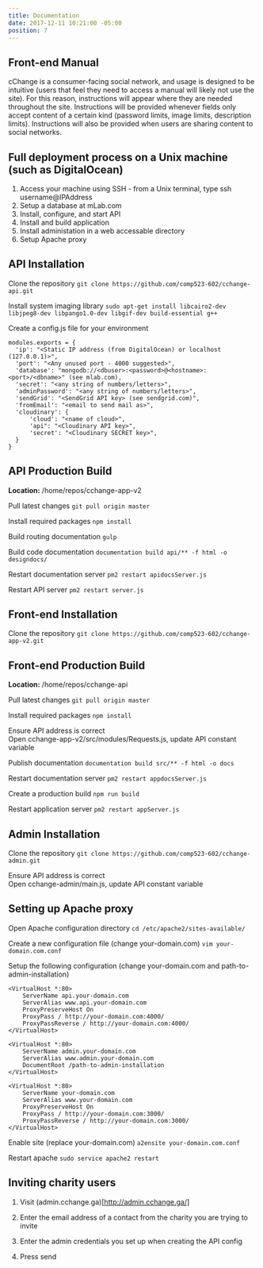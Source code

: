 ```yaml
---
title: Documentation
date: 2017-12-11 10:21:00 -05:00
position: 7
---
```


## Front-end Manual

cChange is a consumer-facing social network, and usage is designed to be intuitive (users that feel they need to access a manual will likely not use the site). For this reason, instructions will appear where they are needed throughout the site. Instructions will be provided whenever fields only accept content of a certain kind (password limits, image limits, description limits). Instructions will also be provided when users are sharing content to social networks.

## Full deployment process on a Unix machine (such as DigitalOcean)

1. Access your machine using SSH - from a Unix terminal, type ssh username@IPAddress
2. Setup a database at mLab.com
2. Install, configure, and start API
3. Install and build application
4. Install administation in a web accessable directory
5. Setup Apache proxy

## API Installation

Clone the repository
`git clone https://github.com/comp523-602/cchange-api.git`

Install system imaging library
`sudo apt-get install libcairo2-dev libjpeg8-dev libpango1.0-dev libgif-dev build-essential g++`

Create a config.js file for your environment

    modules.exports = {
      'ip': "<Static IP address (from DigitalOcean) or localhost (127.0.0.1)>",
      'port': "<Any unused port - 4000 suggested>",
      'database': "mongodb://<dbuser>:<password>@<hostname>:<port>/<dbname>" (see mlab.com),
      'secret': "<any string of numbers/letters>",
      'adminPassword': "<any string of numbers/letters>",
      'sendGrid': "<SendGrid API key> (see sendgrid.com)",
      'fromEmail': "<email to send mail as>",
      'cloudinary': {
          'cloud': "<name of cloud>",
          'api": "<Cloudinary API key>",
          'secret': "<Cloudinary SECRET key>",
      }
    }

## API Production Build

**Location:** /home/repos/cchange-app-v2

Pull latest changes
`git pull origin master`

Install required packages
`npm install`

Build routing documentation
`gulp`

Build code documentation
`documentation build api/** -f html -o designdocs/`

Restart documentation server
`pm2 restart apidocsServer.js`

Restart API server
`pm2 restart server.js`

## Front-end Installation

Clone the repository
`git clone https://github.com/comp523-602/cchange-app-v2.git`

## Front-end Production Build

**Location:** /home/repos/cchange-api

Pull latest changes
`git pull origin master`

Install required packages
`npm install`

Ensure API address is correct  
Open cchange-app-v2/src/modules/Requests.js, update API constant variable

Publish documentation
`documentation build src/** -f html -o docs`

Restart documentation server
`pm2 restart appdocsServer.js`

Create a production build
`npm run build`

Restart application server
`pm2 restart appServer.js`

## Admin Installation

Clone the repository
`git clone https://github.com/comp523-602/cchange-admin.git`

Ensure API address is correct  
Open cchange-admin/main.js, update API constant variable

## Setting up Apache proxy

Open Apache configuration directory
`cd /etc/apache2/sites-available/`

Create a new configuration file (change your-domain.com)
`vim your-domain.com.conf`

Setup the following configuration (change your-domain.com and path-to-admin-installation)
```
<VirtualHost *:80>
    ServerName api.your-domain.com
    ServerAlias www.api.your-domain.com
    ProxyPreserveHost On
    ProxyPass / http://your-domain.com:4000/
    ProxyPassReverse / http://your-domain.com:4000/
</VirtualHost>

<VirtualHost *:80>
    ServerName admin.your-domain.com
    ServerAlias www.admin.your-domain.com
    DocumentRoot /path-to-admin-installation
</VirtualHost>

<VirtualHost *:80>
    ServerName your-domain.com
    ServerAlias www.your-domain.com
    ProxyPreserveHost On
    ProxyPass / http://your-domain.com:3000/
    ProxyPassReverse / http://your-domain.com:3000/
</VirtualHost>
```

Enable site (replace your-domain.com)
`a2ensite your-domain.com.conf`

Restart apache
`sudo service apache2 restart`

## Inviting charity users

1. Visit (admin.cchange.ga)[http://admin.cchange.ga/]

2. Enter the email address of a contact from the charity you are trying to invite

3. Enter the admin credentials you set up when creating the API config

4. Press send